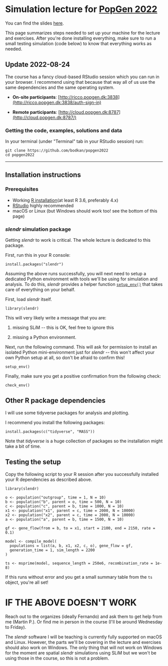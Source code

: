 # Simulation lecture for [PopGen 2022](http://www.popgen.dk/popgen22/)

You can find the slides [here](https://bodkan.quarto.pub/popgen2022-simulations-in-population-genetics/).

This page summarizes steps needed to set up your machine for the lecture and exercises. After you're done installing everything, make sure to run a small testing simulation (code below) to know that everything works as needed.

## Update 2022-08-24

The course has a fancy cloud-based RStudio session which you can run in your browser. I recommend using that because that way all of us use the same dependencies and the same operating system.

-   **On-site participants**: [http://ricco.popgen.dk:3838](http://ricco.popgen.dk:3838/auth-sign-in)

-   **Remote participants**: [http://cloud.popgen.dk:8787](http://cloud.popgen.dk:8787/)

### Getting the code, examples, solutions and data

In your terminal (under "Terminal" tab in your RStudio session) run:

    git clone https://github.com/bodkan/popgen2022
    cd popgen2022

------------------------------------------------------------------------

## Installation instructions

### Prerequisites

-   Working [R installation](https://cloud.r-project.org)(at least R 3.6, preferably 4.x)
-   [RStudio](https://www.rstudio.com/products/rstudio/download/) highly recommended
-   macOS or Linux (but Windows should work too! see the bottom of this page)

### *slendr* simulation package

Getting *slendr* to work is critical. The whole lecture is dedicated to this package.

First, run this in your R console:

    install.packages("slendr")

Assuming the above runs successfully, you will next need to setup a dedicated Python environment with tools we'll be using for simulation and analysis. To do this, *slendr* provides a helper function [`setup_env()`](https://www.slendr.net/reference/setup_env.html) that takes care of everything on your behalf.

First, load *slendr* itself.

    library(slendr)

This will very likely write a message that you are:

1.  missing SLiM -- this is OK, feel free to ignore this

2.  missing a Python environment.

Next, run the following command. This will ask for permission to install an isolated Python mini-environment just for *slendr* -- this won't affect your own Python setup at all, so don't be afraid to confirm this!

    setup_env()

Finally, make sure you get a positive confirmation from the following check:

    check_env()

## Other R package dependencies

I will use some tidyverse packages for analysis and plotting.

I recommend you install the following packages:

    install.packages(c("tidyverse", "MASS"))

Note that *tidyverse* is a huge collection of packages so the installation might take a bit of time.

## Testing the setup

Copy the following script to your R session after you successfully installed your R dependencies as described above.

    library(slendr)

    o <- population("outgroup", time = 1, N = 10)
    b <- population("b", parent = o, time = 500, N = 10)
    c <- population("c", parent = b, time = 1000, N = 10)
    x1 <- population("x1", parent = c, time = 2000, N = 10000)
    x2 <- population("x2", parent = c, time = 2000, N = 10000)
    a <- population("a", parent = b, time = 1500, N = 10)

    gf <- gene_flow(from = b, to = x1, start = 2100, end = 2150, rate = 0.1)

    model <- compile_model(
      populations = list(a, b, x1, x2, c, o), gene_flow = gf,
      generation_time = 1, sim_length = 2200
    )

    ts <- msprime(model, sequence_length = 250e6, recombination_rate = 1e-8)

If this runs without error and you get a small summary table from the `ts` object, you're all set!

# IF THE ABOVE DOESN'T WORK

Reach out to the organizes (ideally Fernando) and ask them to get help from me (Martin P.). Or find me in person in the course (I'll be around Wednesday to Friday).

The *slendr* software I will be teaching is currently fully supported on macOS and Linux. However, the parts we'll be covering in the lecture and exercises should also work on Windows. The only thing that will not work on Windows for the moment are spatial *slendr* simulations using SLiM but we won't be using those in the course, so this is not a problem.
